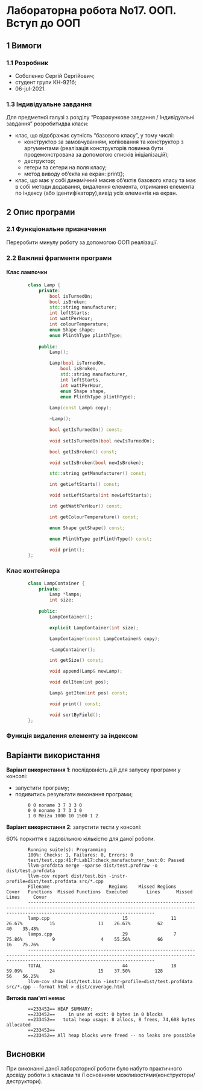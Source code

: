 # Лабораторна робота No17. ООП. Вступ до ООП

## 1 Вимоги

### 1.1 Розробник

* Соболенко Cергій Сергійович;
* студент групи КН-921б;
* 06-jul-2021.

### 1.3 Індивідуальне завдання

Для предметної галузі з розділу “Розрахункове завдання / Iндивідуальні завдання” розробитидва класи:
- клас, що відображає сутність “базового класу”, у тому числі:
    - конструктор за замовчуванням, копіювання та конструктор з аргументами (реалізація конструкторів повинна бути продемонстрована за допомогою списків ініціалізацій);
    - деструктор;
    - гетери та сетери на поля класу;
    - метод виводу об’єкта на екран: print();
- клас, що має у собі динамічний масив об’єктів базового класу та має в собі методи додавання, видалення елемента, отримання елемента по індексу (або ідентифікатору),вивід усіх елементів на екран. 

## 2 Опис програми

### 2.1 Функціональне призначення

Переробити минулу роботу за допомогою ООП реалізації.

### 2.2 Важливі фрагменти програми

#### Клас лампочки

```c++
        class Lamp {
            private:
                bool isTurnedOn;
                bool isBroken;
                std::string manufacturer;
                int leftStarts;
                int wattPerHour;
                int colourTemperature;
                enum Shape shape;
                enum PlinthType plinthType;
            
            public:
                Lamp();

                Lamp(bool isTurnedOn,
                    bool isBroken,
                    std::string manufacturer,
                    int leftStarts,
                    int wattPerHour,
                    enum Shape shape,
                    enum PlinthType plinthType);
                
                Lamp(const Lamp& copy);

                ~Lamp();

                bool getIsTurnedOn() const;
                
                void setIsTurnedOn(bool newIsTurnedOn);

                bool getIsBroken() const;

                void setIsBroken(bool newIsBroken);

                std::string getManufacturer() const;

                int getLeftStarts() const;

                void setLeftStarts(int newLeftStarts);

                int getWattPerHour() const;

                int getColourTemperature() const;

                enum Shape getShape() const;

                enum PlinthType getPlinthType() const;

                void print();
        };
```

### Клас контейнера

```c++
        class LampContainer {
            private:
                Lamp *lamps;
                int size;
            
            public:
                LampContainer();

                explicit LampContainer(int size);

                LampContainer(const LampContainer& copy);

                ~LampContainer();

                int getSize() const;

                void append(Lamp& newLamp);

                void delItem(int pos);

                Lamp& getItem(int pos) const;

                void print() const;

                void sortByField();
        };
```
### Функція видалення елементу за індексом

## Варіанти використання

**Варіант використання 1**: послідовність дій для запуску програми у консолі:

- запустити програму;
- подивитись результати виконання програми;

```
        0 0 noname 3 7 3 3 0
        0 0 noname 3 7 3 3 0
        1 0 Meizu 1000 10 1500 1 2
```

**Варіант використання 2**: запустити тести у консолі:

60% поркиття є задовільною кількістю для даної роботи.

```
        Running suite(s): Programming
        100%: Checks: 1, Failures: 0, Errors: 0
        test/test.cpp:41:P:Lab17:check_manufacturer_test:0: Passed
        llvm-profdata merge -sparse dist/test.profraw -o dist/test.profdata
        llvm-cov report dist/test.bin -instr-profile=dist/test.profdata src/*.cpp
        Filename                      Regions    Missed Regions     Cover   Functions  Missed Functions  Executed       Lines      Missed Lines     Cover
        -------------------------------------------------------------------------------------------------------------------------------------------------------------------------------------------
        lamp.cpp                           15                11    26.67%          15                11    26.67%          62                40    35.48%
        lamps.cpp                          29                 7    75.86%           9                 4    55.56%          66                16    75.76%
        -------------------------------------------------------------------------------------------------------------------------------------------------------------------------------------------
        TOTAL                              44                18    59.09%          24                15    37.50%         128                56    56.25%
        llvm-cov show dist/test.bin -instr-profile=dist/test.profdata src/*.cpp --format html > dist/coverage.html
```

**Витоків пам'яті немає**
```
        ==233452== HEAP SUMMARY:
        ==233452==     in use at exit: 0 bytes in 0 blocks
        ==233452==   total heap usage: 8 allocs, 8 frees, 74,608 bytes allocated
        ==233452== 
        ==233452== All heap blocks were freed -- no leaks are possible
```

## Висновки

При виконанні даної лабораторної роботи було набуто практичного досвіду роботи з класами та ії основними можливостями(конструктори/деструктори).